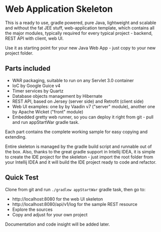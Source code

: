 # Web Application Skeleton

This is a ready to use, gradle powered, pure Java, lightweight and scalable and without the fat JEE stuff, web-application template, which contains all the major modules, typically required for every typical project - backend, REST API with client, web UI. 

Use it as starting point for your new Java Web App - just copy to your new project folder.

## Parts included
- WAR packaging, suitable to run on any Servlet 3.0 container
- IoC by Google Guice v4
- Timer services by Quartz
- Database objects management by Hibernate
- REST API, based on Jersey (server side) and Retrofit (client side)
- Web UI examples: one by by Vaadin v7 ("server" module), another one by Apache Wicket ("front" module)
- Embedded gretty web runner, so you can deploy it right from git - pull and run appStartWar gradle task.

Each part contains the complete working sample for easy copying and extending.

Entire skeleton is managed by the gradle build script and runnable out of the box. Also, thanks to the great gradle support in Intellij IDEA, it is simple to create the IDE project for the skeleton - just import the root folder from your Intellij IDEA and it will build the IDE project ready to code and refactor.

## Quick Test
Clone from git and run ```./gradlew appStartWar``` gradle task, then go to:

- http://localhost:8080 for the web UI skeleton
- http://localhost:8080/api/v1/log for the sample REST resource
- Explore the sources
- Copy and adjust for your own project

Documentation and code insight will be added later.
